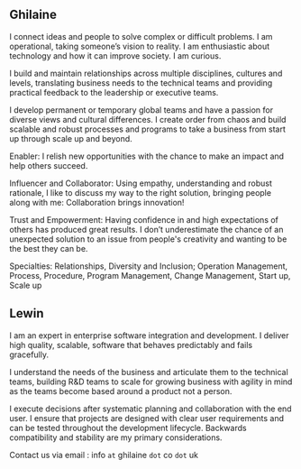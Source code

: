 ## Ghilaine ##

I connect ideas and people to solve complex or difficult problems. I am operational, taking someone’s vision to reality. I am enthusiastic about technology and how it can improve society. I am curious.

I build and maintain relationships across multiple disciplines, cultures and levels, translating business needs to the technical teams and providing practical feedback to the leadership or executive teams.

I develop permanent or temporary global teams and have a passion for diverse views and cultural differences. I create order from chaos and build scalable and robust processes and programs to take a business from start up through scale up and beyond.

Enabler: I relish new opportunities with the chance to make an impact and help others succeed.

Influencer and Collaborator: Using empathy, understanding and robust rationale, I like to discuss my way to the right solution, bringing people along with me: Collaboration brings innovation!

Trust and Empowerment: Having confidence in and high expectations of others has produced great results. I don’t underestimate the chance of an unexpected solution to an issue from people's creativity and wanting to be the best they can be.

Specialties: Relationships, Diversity and Inclusion; Operation Management, Process, Procedure, Program Management, Change Management, Start up, Scale up

## Lewin ##

I am an expert in enterprise software integration and development. I deliver high quality, scalable, software that behaves predictably and fails gracefully.

I understand the needs of the business and articulate them to the technical teams, building R&D teams to scale for growing business with agility in mind as the teams become based around a product not a person.

I execute decisions after systematic planning and collaboration with the end user. I ensure that projects are designed with clear user requirements and can be tested throughout the development lifecycle. Backwards compatibility and stability are my primary considerations.


Contact us via email : info `at` ghilaine `dot` co `dot` uk

